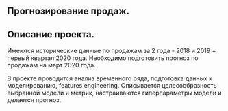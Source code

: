 ## Прогнозирование продаж. 

## Описание проекта.
Имеются исторические данные по продажам за 2 года - 2018 и 2019 + первый квартал 2020 года. Необходимо подготовить прогноз по продажам на март 2020 года.

В проекте проводится анализ временного ряда, подготовка данных к моделированию, features engineering. Описывается целесообразность выбранной модели и метрик, настраиваются гиперпараметры модели и делается прогноз.

